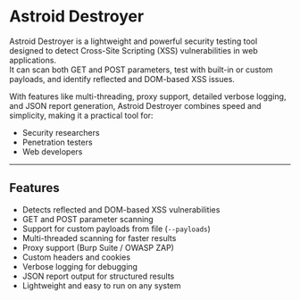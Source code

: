 # Astroid Destroyer

Astroid Destroyer is a lightweight and powerful security testing tool designed to detect Cross-Site Scripting (XSS) vulnerabilities in web applications.  
It can scan both GET and POST parameters, test with built-in or custom payloads, and identify reflected and DOM-based XSS issues.  

With features like multi-threading, proxy support, detailed verbose logging, and JSON report generation, Astroid Destroyer combines speed and simplicity, making it a practical tool for:  
- Security researchers  
- Penetration testers  
- Web developers  

---

## Features

- Detects reflected and DOM-based XSS vulnerabilities  
- GET and POST parameter scanning  
- Support for custom payloads from file (`--payloads`)  
- Multi-threaded scanning for faster results  
- Proxy support (Burp Suite / OWASP ZAP)  
- Custom headers and cookies  
- Verbose logging for debugging  
- JSON report output for structured results  
- Lightweight and easy to run on any system  
  
